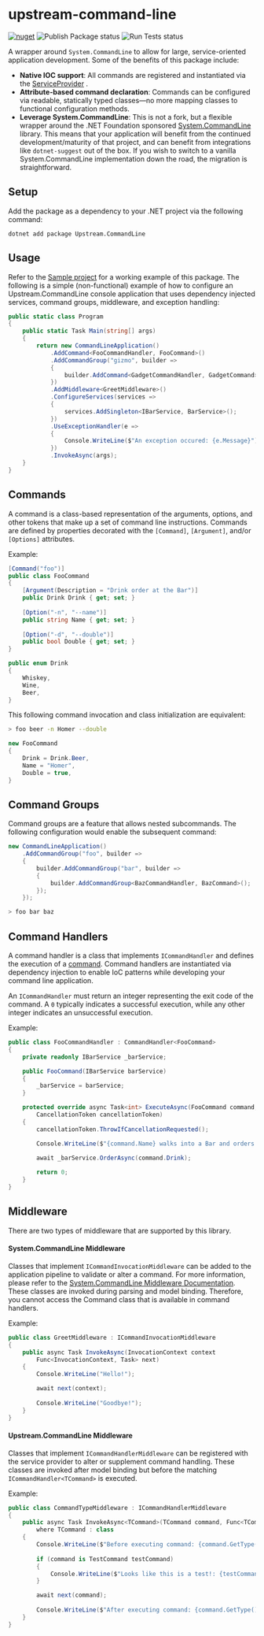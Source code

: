 # upstream-command-line

[![nuget](https://img.shields.io/nuget/v/Upstream.CommandLine)](https://www.nuget.org/packages/Upstream.CommandLine/) ![Publish Package status](https://github.com/tom-mckinney/upstream-command-line/workflows/Publish%20Package/badge.svg?branch=master) ![Run Tests status](https://github.com/tom-mckinney/upstream-command-line/workflows/Run%20Tests/badge.svg?branch=master)

A wrapper around `System.CommandLine` to allow for large, service-oriented application development. Some of the benefits
of this package include:

- **Native IOC support**: All commands are registered and instantiated via
  the [ServiceProvider](https://docs.microsoft.com/en-us/dotnet/api/microsoft.extensions.dependencyinjection.serviceprovider)
  .
- **Attribute-based command declaration**: Commands can be configured via readable, statically typed classes&mdash;no
  more mapping classes to functional configuration methods.
- **Leverage System.CommandLine**: This is not a fork, but a flexible wrapper around the .NET Foundation
  sponsored [System.CommandLine](https://github.com/dotnet/command-line-api) library. This means that your application
  will benefit from the continued development/maturity of that project, and can benefit from integrations
  like `dotnet-suggest` out of the box. If you wish to switch to a vanilla System.CommandLine implementation down the
  road, the migration is straightforward.

## Setup

Add the package as a dependency to your .NET project via the following command:

```
dotnet add package Upstream.CommandLine
```

## Usage

Refer to
the [Sample project](https://github.com/tom-mckinney/upstream-command-line/tree/main/src/Samples/SampleConsoleApp) for a
working example of this package. The following is a simple (non-functional) example of how to configure an
Upstream.CommandLine console application that uses dependency injected services, command groups, middleware, and
exception handling:

```csharp
public static class Program
{
    public static Task Main(string[] args)
    {
        return new CommandLineApplication()
            .AddCommand<FooCommandHandler, FooCommand>()
            .AddCommandGroup("gizmo", builder =>
            {
                builder.AddCommand<GadgetCommandHandler, GadgetCommand>();                
            })
            .AddMiddleware<GreetMiddleware>()
            .ConfigureServices(services =>
            {
                services.AddSingleton<IBarService, BarService>();
            })
            .UseExceptionHandler(e =>
            {
                Console.WriteLine($"An exception occured: {e.Message}");
            })
            .InvokeAsync(args);
    }
}
```

## Commands

A command is a class-based representation of the arguments, options, and other tokens that make up a set of command line
instructions. Commands are defined by properties decorated with the `[Command]`, `[Argument]`, and/or `[Options]`
attributes.

Example:

```csharp
[Command("foo")]
public class FooCommand
{
    [Argument(Description = "Drink order at the Bar")]
    public Drink Drink { get; set; }
    
    [Option("-n", "--name")]
    public string Name { get; set; }
    
    [Option("-d", "--double")]
    public bool Double { get; set; }
}

public enum Drink
{
    Whiskey,
    Wine,
    Beer,
}
```

This following command invocation and class initialization are equivalent:

```bash
> foo beer -n Homer --double
```

```csharp
new FooCommand
{
    Drink = Drink.Beer,
    Name = "Homer",
    Double = true,
}
```

## Command Groups

Command groups are a feature that allows nested subcommands. The following configuration would enable the subsequent
command:

```csharp
new CommandLineApplication()
    .AddCommandGroup("foo", builder =>
    {
        builder.AddCommandGroup("bar", builder =>
        {
            builder.AddCommandGroup<BazCommandHandler, BazCommand>();
        });
    });
```

```bash
> foo bar baz
```

## Command Handlers

A command handler is a class that implements `ICommandHandler` and defines the execution of a [command](#commands).
Command handlers are instantiated via dependency injection to enable IoC patterns while developing your command line
application.

An `ICommandHandler` must return an integer representing the exit code of the command. A `0` typically indicates a
successful execution, while any other integer indicates an unsuccessful execution.

Example:

```csharp
public class FooCommandHandler : CommandHandler<FooCommand>
{
    private readonly IBarService _barService;

    public FooCommand(IBarService barService)
    {
        _barService = barService;
    }

    protected override async Task<int> ExecuteAsync(FooCommand command,
        CancellationToken cancellationToken)
    {
        cancellationToken.ThrowIfCancellationRequested();

        Console.WriteLine($"{command.Name} walks into a Bar and orders a {command.Drink}");
        
        await _barService.OrderAsync(command.Drink);

        return 0;
    }
}
```

## Middleware

There are two types of middleware that are supported by this library.

#### System.CommandLine Middleware

Classes that implement `ICommandInvocationMiddleware` can be added to the application pipeline to validate or alter a
command. For more information, please refer to
the [System.CommandLine Middleware Documentation](https://docs.microsoft.com/en-us/dotnet/standard/commandline/use-middleware). These classes are invoked during parsing and model binding. Therefore,
you cannot access the Command class that is available in command handlers.

Example:

```csharp
public class GreetMiddleware : ICommandInvocationMiddleware
{
    public async Task InvokeAsync(InvocationContext context
        Func<InvocationContext, Task> next)
    {
        Console.WriteLine("Hello!");

        await next(context);
        
        Console.WriteLine("Goodbye!");
    }
}
```

#### Upstream.CommandLine Middleware

Classes that implement `ICommandHandlerMiddleware` can be registered with the service provider to alter or supplement command handling. These classes are invoked after model binding but before the matching `ICommandHandler<TCommand>` is executed.

Example:

```csharp
public class CommandTypeMiddleware : ICommandHandlerMiddleware
{
    public async Task InvokeAsync<TCommand>(TCommand command, Func<TCommand, Task> next, CancellationToken cancellationToken)
        where TCommand : class
    {
        Console.WriteLine($"Before executing command: {command.GetType().Name}");
        
        if (command is TestCommand testCommand)
        {
            Console.WriteLine($"Looks like this is a test!: {testCommand.Reason}");
        }

        await next(command);
        
        Console.WriteLine($"After executing command: {command.GetType().Name}");
    }
}
```